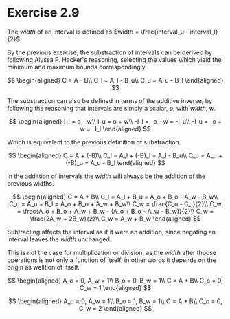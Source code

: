 # Exercise 2.9

The $width$ of an interval is defined as
$width = \frac{interval_u - interval_l}{2}$.

By the previous exercise, the substraction of intervals can be derived by
following Alyssa P. Hacker's reasoning, selecting the values which yield the
minimum and maximum bounds correspondingly.

$$
\begin{aligned}
C = A - B\\
C_l = A_l - B_u\\
C_u = A_u - B_l
\end{aligned}
$$

The substraction can also be defined in terms of the additive inverse, by
following the reasoning that intervals are simply a scalar, $o$, with $width$,
$w$.

$$
\begin{aligned}
I_l = o - w\\
I_u = o + w\\
-I_l = -o - w = -I_u\\
-I_u = -o + w = -I_l
\end{aligned}
$$

Which is equivalent to the previous definition of substraction.

$$
\begin{aligned}
C = A + (-B)\\
C_l = A_l + (-B)_l = A_l - B_u\\
C_u = A_u + (-B)_u = A_u - B_l
\end{aligned}
$$

In the addittion of intervals the $width$ will always be the addition of the
previous widths.

$$
\begin{aligned}
C = A + B\\
C_l = A_l + B_u = A_o + B_o - A_w - B_w\\
C_u = A_u + B_l = A_o + B_o + A_w + B_w\\
C_w = \frac{C_u - C_l}{2}\\
C_w = \frac{A_o + B_o + A_w + B_w - (A_o + B_o - A_w - B_w)}{2}\\
C_w = \frac{2A_w + 2B_w}{2}\\
C_w = A_w + B_w
\end{aligned}
$$

Subtracting affects the interval as if it were an addition, since negating an
interval leaves the $width$ unchanged.

This is not the case for multiplication or division, as the $width$ after thoose
operations is not only a function of itself, in other words it depends on the
origin as welltion of itself.

$$
\begin{aligned}
A_o = 0, A_w = 1\\
B_o = 0, B_w = 1\\
C = A * B\\
C_o = 0, C_w = 1
\end{aligned}
$$

$$
\begin{aligned}
A_o = 0, A_w = 1\\
B_o = 1, B_w = 1\\
C = A * B\\
C_o = 0, C_w = 2
\end{aligned}
$$
